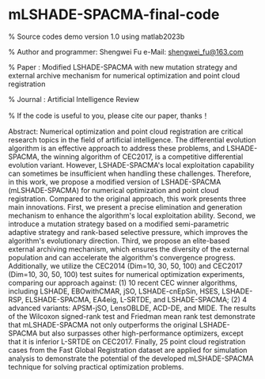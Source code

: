 # mLSHADE-SPACMA-final-code
% Source codes demo version 1.0 using matlab2023b

% Author and programmer: Shengwei Fu e-Mail: shengwei_fu@163.com

% Paper : Modified LSHADE-SPACMA with new mutation strategy and external archive mechanism for numerical optimization and point cloud registration

% Journal : Artificial Intelligence Review

% If the code is useful to you, please cite our paper, thanks！

Abstract: Numerical optimization and point cloud registration are critical research topics in the field of artificial intelligence. The differential evolution algorithm is an effective approach to address these problems, and LSHADE-SPACMA, the winning algorithm of CEC2017, is a competitive differential evolution variant. However, LSHADE-SPACMA's local exploitation capability can sometimes be insufficient when handling these challenges. Therefore, in this work, we propose a modified version of LSHADE-SPACMA (mLSHADE-SPACMA) for numerical optimization and point cloud registration. Compared to the original approach, this work presents three main innovations. First, we present a precise elimination and generation mechanism to enhance the algorithm's local exploitation ability. Second, we introduce a mutation strategy based on a modified semi-parametric adaptive strategy and rank-based selective pressure, which improves the algorithm's evolutionary direction. Third, we propose an elite-based external archiving mechanism, which ensures the diversity of the external population and can accelerate the algorithm's convergence progress. Additionally, we utilize the CEC2014 (Dim=10, 30, 50, 100) and CEC2017 (Dim=10, 30, 50, 100) test suites for numerical optimization experiments, comparing our approach against: (1) 10 recent CEC winner algorithms, including LSHADE, EBOwithCMAR, jSO, LSHADE-cnEpSin, HSES, LSHADE-RSP, ELSHADE-SPACMA, EA4eig, L-SRTDE, and LSHADE-SPACMA; (2) 4 advanced variants: APSM-jSO, LensOBLDE, ACD-DE, and MIDE. The results of the Wilcoxon signed-rank test and Friedman mean rank test demonstrate that mLSHADE-SPACMA not only outperforms the original LSHADE-SPACMA but also surpasses other high-performance optimizers, except that it is inferior L-SRTDE on CEC2017. Finally, 25 point cloud registration cases from the Fast Global Registration dataset are applied for simulation analysis to demonstrate the potential of the developed mLSHADE-SPACMA technique for solving practical optimization problems.
